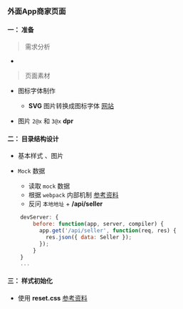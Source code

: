 ### 外面App商家页面


#### 一： 准备

> 需求分析

- 

> 页面素材

- 图标字体制作

    - **SVG** 图片转换成图标字体 [网站](https://icomoon.io/app/)

- 图片 `2@x` 和 `3@x` **dpr**

 
#### 二： 目录结构设计

- 基本样式 、图片

- `Mock` 数据

   - 读取 `mock` 数据
   - 根据 `webpack` 内部机制 [参考资料](https://webpack.js.org/configuration/dev-server/#devserverbefore)
   - 反问 `本地地址` + **/api/seller**
```javascript
    devServer: {
        before: function(app, server, compiler) {
          app.get('/api/seller', function(req, res) {
            res.json({ data: Seller });
          });
        }
    }
    ...
```

#### 三： 样式初始化

- 使用 **reset.css** [参考资料](https://meyerweb.com/eric/tools/css/reset/)




